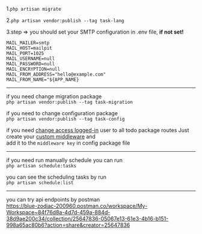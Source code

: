 1.```php artisan migrate``` </br>

2.```php artisan vendor:publish --tag task-lang```

3.step => you should set your SMTP configuration in .env file, <b> if not set! </b>
```
MAIL_MAILER=smtp
MAIL_HOST=mailpit
MAIL_PORT=1025
MAIL_USERNAME=null
MAIL_PASSWORD=null
MAIL_ENCRYPTION=null
MAIL_FROM_ADDRESS="hello@example.com"
MAIL_FROM_NAME="${APP_NAME}
```

<hr/>

if you need change migration package </br>
```php artisan vendor:publish --tag task-migration``` </br>

if you need to change configuration package </br>
```php artisan vendor:publish --tag task-config```

if you need <ins>change access logged-in</ins> user to all todo package routes Just create your <ins>custom middleware</ins> and </br> 
add it to the ```middleware key``` in config package file </br>

<hr/>

if you need run manually schedule you can run </br>
```php artisan schedule:tasks```

you can see the scheduling tasks by run </br>
```php artisan schedule:list```

<hr/>

you can try api endpoints by postman </br>
https://blue-zodiac-200960.postman.co/workspace/My-Workspace~84f76d8a-4d7d-459a-884d-38d9ae200c34/collection/25647836-05067e13-61e3-4b16-b151-998a65ac80b6?action=share&creator=25647836



